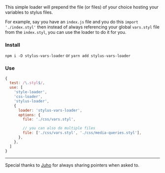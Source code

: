 This simple loader will prepend the file (or files) of your choice hosting your variables to stylus files.

For example, say you have an `index.js` file and you do this
`import './index.styl'`
then instead of always referencing your global `vars.styl` file from the `index.styl`, you can use the loader to do it for you.

### Install
`npm i -D stylus-vars-loader`
or
`yarn add stylus-vars-loader`

### Use
```js
{
  test: /\.styl$/,
  use: [
    'style-loader',
    'css-loader',
    'stylus-loader',
    {
      loader: 'stylus-vars-loader',
      options: {
        file: './css/vars.styl',

        // you can also do multiple files
        file: ['./css/vars.styl', './css/media-queries.styl'],
      },
    },
  ]
}
```

---

Special thanks to [Juho](https://twitter.com/bebraw) for always sharing pointers when asked to.
